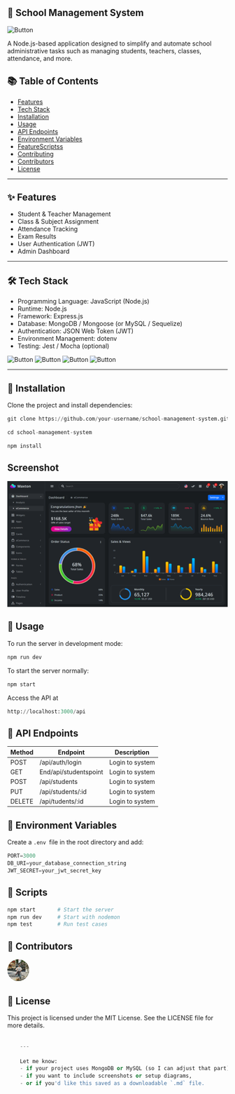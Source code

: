 ## 🏫 School Management System

![Button](https://img.shields.io/badge/School_management_system-Adminstrator-green)

A Node.js-based application designed to simplify and automate school administrative tasks such as managing students, teachers, classes, attendance, and more.

## 📚 Table of Contents

- [Features]()
- [Tech Stack]()
- [Installation]()
- [Usage]()
- [API Endpoints]()
- [Environment Variables]()
- [FeatureScriptss]()
- [Contributing]()
- [Contributors]()
- [License]()

---

##  ✨ Features

-   Student & Teacher Management
-  Class & Subject Assignment
-  Attendance Tracking
-  Exam Results
- User Authentication (JWT)
- Admin Dashboard

---

## 🛠 Tech Stack
-    Programming Language: JavaScript (Node.js)
 -   Runtime: Node.js
 -   Framework: Express.js
 -   Database: MongoDB / Mongoose (or MySQL / Sequelize)
  -  Authentication: JSON Web Token (JWT)
   - Environment Management: dotenv
  -  Testing: Jest / Mocha (optional)


  ![Button](https://img.shields.io/badge/Node.js-18.x-green)   ![Button](https://img.shields.io/badge/Express.js-Framework-blue) ![Button](https://img.shields.io/badge/MogoDB-Database-green) ![Button](https://img.shields.io/badge/Licence-MIT-blue)

  ---

##  🚀 Installation

Clone the project and install dependencies:

```python
git clone https://github.com/your-username/school-management-system.git
```

```python
cd school-management-system
```

```python
npm install
```

## Screenshot

![alt text](image.png)


## 🔧 Usage

To run the server in development mode:

```python
npm run dev
```

To start the server normally:

```python
npm start
```
Access the API at

```python
http://localhost:3000/api
```

## 📮 API Endpoints

|   Method     |   Endpoint     |   Description   |
|--------------|----------------|-----------------|
|   POST  | /api/auth/login |Login to system|
|   GET     |   End/api/studentspoint     |   Login to system   |
|   POST     |   /api/students     |   Login to system   |
|   PUT     |   /api/students/:id     |   Login to system   |
|   DELETE     |   /api/tudents/:id     |   Login to system   |


## 🔑 Environment Variables

Create a `.env `file in the root directory and add:

```python
PORT=3000
DB_URI=your_database_connection_string
JWT_SECRET=your_jwt_secret_key
```

## 🧪 Scripts

```python
npm start       # Start the server
npm run dev     # Start with nodemon
npm test        # Run test cases
```
## 👥 Contributors

  <a href="https://github.com/radytrainer/demo-readme-file?tab=readme-ov-file#-installation">
    <img src="image-1.png" width="50" height="50" style="border-radius: 50%;" alt="User1"/>
  </a>

## 📄 License

This project is licensed under the MIT License. See the LICENSE file for more details.

```python

    ---

    Let me know:
    - if your project uses MongoDB or MySQL (so I can adjust that part),
    - if you want to include screenshots or setup diagrams,
    - or if you'd like this saved as a downloadable `.md` file.
```

